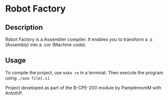 # **Robot Factory**

## **Description**
Robot Factory is a Assembler compiler.
It enables you to transform a .s (Assembly) into a .cor (Machine code).

## **Usage**
To compile the project, use `make re` in a terminal.
Then execute the program using `./asm file[.s]`.


Project developed as part of the B-CPE-200 module by PamplemomM with AntothP.
